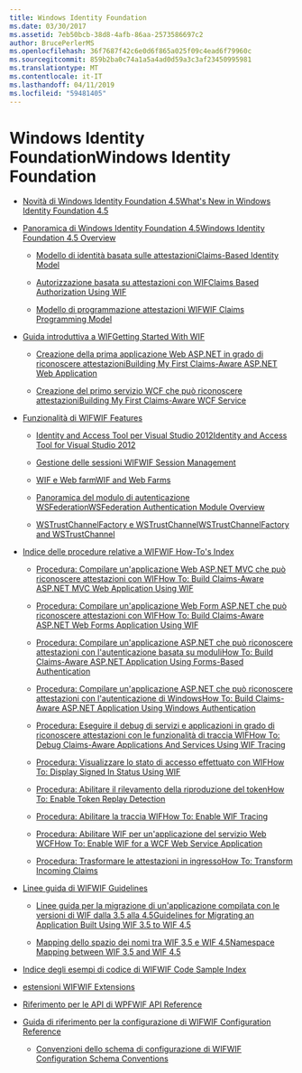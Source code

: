 ```yaml
---
title: Windows Identity Foundation
ms.date: 03/30/2017
ms.assetid: 7eb50bcb-38d8-4afb-86aa-2573586697c2
author: BrucePerlerMS
ms.openlocfilehash: 36f7687f42c6e0d6f865a025f09c4ead6f79960c
ms.sourcegitcommit: 859b2ba0c74a1a5a4ad0d59a3c3af23450995981
ms.translationtype: MT
ms.contentlocale: it-IT
ms.lasthandoff: 04/11/2019
ms.locfileid: "59481405"
---
```

# <a name="windows-identity-foundation"></a><span data-ttu-id="11f04-102">Windows Identity Foundation</span><span class="sxs-lookup"><span data-stu-id="11f04-102">Windows Identity Foundation</span></span>

- [<span data-ttu-id="11f04-103">Novità di Windows Identity Foundation 4.5</span><span class="sxs-lookup"><span data-stu-id="11f04-103">What's New in Windows Identity Foundation 4.5</span></span>](../../../docs/framework/security/whats-new-in-wif.md)

- [<span data-ttu-id="11f04-104">Panoramica di Windows Identity Foundation 4.5</span><span class="sxs-lookup"><span data-stu-id="11f04-104">Windows Identity Foundation 4.5 Overview</span></span>](../../../docs/framework/security/wif-overview.md)

  - [<span data-ttu-id="11f04-105">Modello di identità basata sulle attestazioni</span><span class="sxs-lookup"><span data-stu-id="11f04-105">Claims-Based Identity Model</span></span>](../../../docs/framework/security/claims-based-identity-model.md)

  - [<span data-ttu-id="11f04-106">Autorizzazione basata su attestazioni con WIF</span><span class="sxs-lookup"><span data-stu-id="11f04-106">Claims Based Authorization Using WIF</span></span>](../../../docs/framework/security/claims-based-authorization-using-wif.md)

  - [<span data-ttu-id="11f04-107">Modello di programmazione attestazioni WIF</span><span class="sxs-lookup"><span data-stu-id="11f04-107">WIF Claims Programming Model</span></span>](../../../docs/framework/security/wif-claims-programming-model.md)

- [<span data-ttu-id="11f04-108">Guida introduttiva a WIF</span><span class="sxs-lookup"><span data-stu-id="11f04-108">Getting Started With WIF</span></span>](../../../docs/framework/security/getting-started-with-wif.md)

  - [<span data-ttu-id="11f04-109">Creazione della prima applicazione Web ASP.NET in grado di riconoscere attestazioni</span><span class="sxs-lookup"><span data-stu-id="11f04-109">Building My First Claims-Aware ASP.NET Web Application</span></span>](../../../docs/framework/security/building-my-first-claims-aware-aspnet-web-app.md)

  - [<span data-ttu-id="11f04-110">Creazione del primo servizio WCF che può riconoscere attestazioni</span><span class="sxs-lookup"><span data-stu-id="11f04-110">Building My First Claims-Aware WCF Service</span></span>](../../../docs/framework/security/building-my-first-claims-aware-wcf-service.md)

- [<span data-ttu-id="11f04-111">Funzionalità di WIF</span><span class="sxs-lookup"><span data-stu-id="11f04-111">WIF Features</span></span>](../../../docs/framework/security/wif-features.md)

  - [<span data-ttu-id="11f04-112">Identity and Access Tool per Visual Studio 2012</span><span class="sxs-lookup"><span data-stu-id="11f04-112">Identity and Access Tool for Visual Studio 2012</span></span>](../../../docs/framework/security/identity-and-access-tool-for-vs.md)

  - [<span data-ttu-id="11f04-113">Gestione delle sessioni WIF</span><span class="sxs-lookup"><span data-stu-id="11f04-113">WIF Session Management</span></span>](../../../docs/framework/security/wif-session-management.md)

  - [<span data-ttu-id="11f04-114">WIF e Web farm</span><span class="sxs-lookup"><span data-stu-id="11f04-114">WIF and Web Farms</span></span>](../../../docs/framework/security/wif-and-web-farms.md)

  - [<span data-ttu-id="11f04-115">Panoramica del modulo di autenticazione WSFederation</span><span class="sxs-lookup"><span data-stu-id="11f04-115">WSFederation Authentication Module Overview</span></span>](../../../docs/framework/security/wsfederation-authentication-module-overview.md)

  - [<span data-ttu-id="11f04-116">WSTrustChannelFactory e WSTrustChannel</span><span class="sxs-lookup"><span data-stu-id="11f04-116">WSTrustChannelFactory and WSTrustChannel</span></span>](../../../docs/framework/security/wstrustchannelfactory-and-wstrustchannel.md)

- [<span data-ttu-id="11f04-117">Indice delle procedure relative a WIF</span><span class="sxs-lookup"><span data-stu-id="11f04-117">WIF How-To's Index</span></span>](../../../docs/framework/security/wif-how-tos-index.md)

  - [<span data-ttu-id="11f04-118">Procedura: Compilare un'applicazione Web ASP.NET MVC che può riconoscere attestazioni con WIF</span><span class="sxs-lookup"><span data-stu-id="11f04-118">How To: Build Claims-Aware ASP.NET MVC Web Application Using WIF</span></span>](../../../docs/framework/security/how-to-build-claims-aware-aspnet-mvc-web-app-using-wif.md)

  - [<span data-ttu-id="11f04-119">Procedura: Compilare un'applicazione Web Form ASP.NET che può riconoscere attestazioni con WIF</span><span class="sxs-lookup"><span data-stu-id="11f04-119">How To: Build Claims-Aware ASP.NET Web Forms Application Using WIF</span></span>](../../../docs/framework/security/how-to-build-claims-aware-aspnet-web-forms-app-using-wif.md)

  - [<span data-ttu-id="11f04-120">Procedura: Compilare un'applicazione ASP.NET che può riconoscere attestazioni con l'autenticazione basata su moduli</span><span class="sxs-lookup"><span data-stu-id="11f04-120">How To: Build Claims-Aware ASP.NET Application Using Forms-Based Authentication</span></span>](../../../docs/framework/security/claims-aware-aspnet-app-forms-authentication.md)

  - [<span data-ttu-id="11f04-121">Procedura: Compilare un'applicazione ASP.NET che può riconoscere attestazioni con l'autenticazione di Windows</span><span class="sxs-lookup"><span data-stu-id="11f04-121">How To: Build Claims-Aware ASP.NET Application Using Windows Authentication</span></span>](../../../docs/framework/security/how-to-build-claims-aware-aspnet-app-using-windows-authentication.md)

  - [<span data-ttu-id="11f04-122">Procedura: Eseguire il debug di servizi e applicazioni in grado di riconoscere attestazioni con le funzionalità di traccia WIF</span><span class="sxs-lookup"><span data-stu-id="11f04-122">How To: Debug Claims-Aware Applications And Services Using WIF Tracing</span></span>](../../../docs/framework/security/how-to-debug-claims-aware-applications-and-services-using-wif-tracing.md)

  - [<span data-ttu-id="11f04-123">Procedura: Visualizzare lo stato di accesso effettuato con WIF</span><span class="sxs-lookup"><span data-stu-id="11f04-123">How To: Display Signed In Status Using WIF</span></span>](../../../docs/framework/security/how-to-display-signed-in-status-using-wif.md)

  - [<span data-ttu-id="11f04-124">Procedura: Abilitare il rilevamento della riproduzione del token</span><span class="sxs-lookup"><span data-stu-id="11f04-124">How To: Enable Token Replay Detection</span></span>](../../../docs/framework/security/how-to-enable-token-replay-detection.md)

  - [<span data-ttu-id="11f04-125">Procedura: Abilitare la traccia WIF</span><span class="sxs-lookup"><span data-stu-id="11f04-125">How To: Enable WIF Tracing</span></span>](../../../docs/framework/security/how-to-enable-wif-tracing.md)

  - [<span data-ttu-id="11f04-126">Procedura: Abilitare WIF per un'applicazione del servizio Web WCF</span><span class="sxs-lookup"><span data-stu-id="11f04-126">How To: Enable WIF for a WCF Web Service Application</span></span>](../../../docs/framework/security/how-to-enable-wif-for-a-wcf-web-service-application.md)

  - [<span data-ttu-id="11f04-127">Procedura: Trasformare le attestazioni in ingresso</span><span class="sxs-lookup"><span data-stu-id="11f04-127">How To: Transform Incoming Claims</span></span>](../../../docs/framework/security/how-to-transform-incoming-claims.md)

- [<span data-ttu-id="11f04-128">Linee guida di WIF</span><span class="sxs-lookup"><span data-stu-id="11f04-128">WIF Guidelines</span></span>](../../../docs/framework/security/wif-guidelines.md)

  - [<span data-ttu-id="11f04-129">Linee guida per la migrazione di un'applicazione compilata con le versioni di WIF dalla 3.5 alla 4.5</span><span class="sxs-lookup"><span data-stu-id="11f04-129">Guidelines for Migrating an Application Built Using WIF 3.5 to WIF 4.5</span></span>](../../../docs/framework/security/guidelines-for-migrating-an-application-built-using-wif-3-5-to-wif-4-5.md)

  - [<span data-ttu-id="11f04-130">Mapping dello spazio dei nomi tra WIF 3.5 e WIF 4.5</span><span class="sxs-lookup"><span data-stu-id="11f04-130">Namespace Mapping between WIF 3.5 and WIF 4.5</span></span>](../../../docs/framework/security/namespace-mapping-between-wif-3-5-and-wif-4-5.md)

- [<span data-ttu-id="11f04-131">Indice degli esempi di codice di WIF</span><span class="sxs-lookup"><span data-stu-id="11f04-131">WIF Code Sample Index</span></span>](../../../docs/framework/security/wif-code-sample-index.md)

- [<span data-ttu-id="11f04-132">estensioni WIF</span><span class="sxs-lookup"><span data-stu-id="11f04-132">WIF Extensions</span></span>](../../../docs/framework/security/wif-extensions.md)

- [<span data-ttu-id="11f04-133">Riferimento per le API di WPF</span><span class="sxs-lookup"><span data-stu-id="11f04-133">WIF API Reference</span></span>](../../../docs/framework/security/wif-api-reference.md)

- [<span data-ttu-id="11f04-134">Guida di riferimento per la configurazione di WIF</span><span class="sxs-lookup"><span data-stu-id="11f04-134">WIF Configuration Reference</span></span>](../../../docs/framework/security/wif-configuration-reference.md)

  - [<span data-ttu-id="11f04-135">Convenzioni dello schema di configurazione di WIF</span><span class="sxs-lookup"><span data-stu-id="11f04-135">WIF Configuration Schema Conventions</span></span>](../../../docs/framework/security/wif-configuration-schema-conventions.md)

